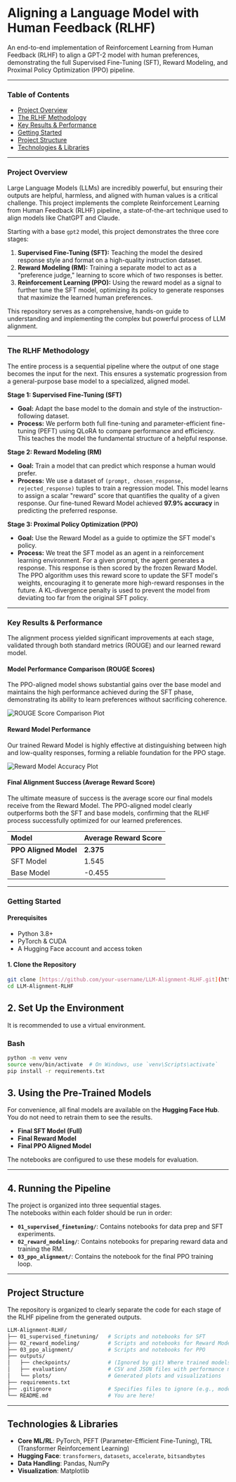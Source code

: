 # Aligning a Language Model with Human Feedback (RLHF)

An end-to-end implementation of Reinforcement Learning from Human Feedback (RLHF) to align a GPT-2 model with human preferences, demonstrating the full Supervised Fine-Tuning (SFT), Reward Modeling, and Proximal Policy Optimization (PPO) pipeline.

---

### Table of Contents
- [Project Overview](#project-overview)
- [The RLHF Methodology](#the-rlhf-methodology)
- [Key Results & Performance](#key-results--performance)
- [Getting Started](#getting-started)
- [Project Structure](#project-structure)
- [Technologies & Libraries](#technologies--libraries)

---

### Project Overview

Large Language Models (LLMs) are incredibly powerful, but ensuring their outputs are helpful, harmless, and aligned with human values is a critical challenge. This project implements the complete Reinforcement Learning from Human Feedback (RLHF) pipeline, a state-of-the-art technique used to align models like ChatGPT and Claude.

Starting with a base `gpt2` model, this project demonstrates the three core stages:
1.  **Supervised Fine-Tuning (SFT):** Teaching the model the desired response style and format on a high-quality instruction dataset.
2.  **Reward Modeling (RM):** Training a separate model to act as a "preference judge," learning to score which of two responses is better.
3.  **Reinforcement Learning (PPO):** Using the reward model as a signal to further tune the SFT model, optimizing its policy to generate responses that maximize the learned human preferences.

This repository serves as a comprehensive, hands-on guide to understanding and implementing the complex but powerful process of LLM alignment.

---

### The RLHF Methodology

The entire process is a sequential pipeline where the output of one stage becomes the input for the next. This ensures a systematic progression from a general-purpose base model to a specialized, aligned model.



**Stage 1: Supervised Fine-Tuning (SFT)**
- **Goal:** Adapt the base model to the domain and style of the instruction-following dataset.
- **Process:** We perform both full fine-tuning and parameter-efficient fine-tuning (PEFT) using QLoRA to compare performance and efficiency. This teaches the model the fundamental structure of a helpful response.

**Stage 2: Reward Modeling (RM)**
- **Goal:** Train a model that can predict which response a human would prefer.
- **Process:** We use a dataset of `(prompt, chosen_response, rejected_response)` tuples to train a regression model. This model learns to assign a scalar "reward" score that quantifies the quality of a given response. Our fine-tuned Reward Model achieved **97.9% accuracy** in predicting the preferred response.
  
**Stage 3: Proximal Policy Optimization (PPO)**
- **Goal:** Use the Reward Model as a guide to optimize the SFT model's policy.
- **Process:** We treat the SFT model as an agent in a reinforcement learning environment. For a given prompt, the agent generates a response. This response is then scored by the frozen Reward Model. The PPO algorithm uses this reward score to update the SFT model's weights, encouraging it to generate more high-reward responses in the future. A KL-divergence penalty is used to prevent the model from deviating too far from the original SFT policy.

---

### Key Results & Performance

The alignment process yielded significant improvements at each stage, validated through both standard metrics (ROUGE) and our learned reward model.

#### Model Performance Comparison (ROUGE Scores)
The PPO-aligned model shows substantial gains over the base model and maintains the high performance achieved during the SFT phase, demonstrating its ability to learn preferences without sacrificing coherence.

![ROUGE Score Comparison Plot](outputs/plots/03_fullsft_peft_ppo_base_comparison.png)

#### Reward Model Performance
Our trained Reward Model is highly effective at distinguishing between high and low-quality responses, forming a reliable foundation for the PPO stage.

![Reward Model Accuracy Plot](outputs/plots/02_rm_peft_vs_base_accuracy.png)

#### Final Alignment Success (Average Reward Score)
The ultimate measure of success is the average score our final models receive from the Reward Model. The PPO-aligned model clearly outperforms both the SFT and base models, confirming that the RLHF process successfully optimized for our learned preferences.

| Model                 | Average Reward Score |
| :-------------------- | :------------------- |
| **PPO Aligned Model** | **2.375** |
| SFT Model             | 1.545                |
| Base Model            | -0.455               |

---

### Getting Started

#### Prerequisites
- Python 3.8+
- PyTorch & CUDA
- A Hugging Face account and access token

#### 1. Clone the Repository
```bash
git clone [https://github.com/your-username/LLM-Alignment-RLHF.git](https://github.com/your-username/LLM-Alignment-RLHF.git)
cd LLM-Alignment-RLHF
```

## 2. Set Up the Environment
It is recommended to use a virtual environment.

### Bash
```bash
python -m venv venv
source venv/bin/activate  # On Windows, use `venv\Scripts\activate`
pip install -r requirements.txt
```

## 3. Using the Pre-Trained Models

For convenience, all final models are available on the **Hugging Face Hub**.  
You do not need to retrain them to see the results.

- **Final SFT Model (Full)**
- **Final Reward Model**
- **Final PPO Aligned Model**

The notebooks are configured to use these models for evaluation.

---

## 4. Running the Pipeline

The project is organized into three sequential stages.  
The notebooks within each folder should be run in order:

- **`01_supervised_finetuning/`**: Contains notebooks for data prep and SFT experiments.  
- **`02_reward_modeling/`**: Contains notebooks for preparing reward data and training the RM.  
- **`03_ppo_alignment/`**: Contains the notebook for the final PPO training loop.  

---

## Project Structure

The repository is organized to clearly separate the code for each stage of the RLHF pipeline from the generated outputs.

```bash
LLM-Alignment-RLHF/
├── 01_supervised_finetuning/   # Scripts and notebooks for SFT
├── 02_reward_modeling/         # Scripts and notebooks for Reward Modeling
├── 03_ppo_alignment/           # Scripts and notebooks for PPO
├── outputs/
│   ├── checkpoints/            # (Ignored by git) Where trained models are saved locally
│   ├── evaluation/             # CSV and JSON files with performance metrics
│   └── plots/                  # Generated plots and visualizations
├── requirements.txt
├── .gitignore                  # Specifies files to ignore (e.g., model checkpoints)
└── README.md                   # You are here!
```


---

## Technologies & Libraries

- **Core ML/RL**: PyTorch, PEFT (Parameter-Efficient Fine-Tuning), TRL (Transformer Reinforcement Learning)  
- **Hugging Face**: `transformers`, `datasets`, `accelerate`, `bitsandbytes`  
- **Data Handling**: Pandas, NumPy  
- **Visualization**: Matplotlib  
